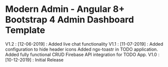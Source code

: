 # Modern Admin - Angular 8+ Bootstrap 4 Admin Dashboard Template

V1.2 : [12-06-2019] : Added live chat functionality
V1.1 : [11-07-2019] : Added configuration to hide header icons
                      Added ngx-toastr in TODO application.                      
                      Added fully functional CRUD Firebase API integration for TODO App.
V1.0 : [10-12-2019] : Initial Release
